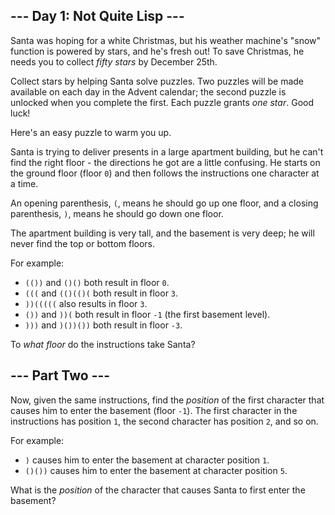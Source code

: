 ## --- Day 1: Not Quite Lisp ---

Santa was hoping for a white Christmas, but his weather machine's "snow" function is powered by stars, and he's fresh out! To save Christmas, he needs you to collect _fifty stars_ by December 25th.

Collect stars by helping Santa solve puzzles. Two puzzles will be made available on each day in the Advent calendar; the second puzzle is unlocked when you complete the first. Each puzzle grants _one star_. <span title="Also, some puzzles contain Easter eggs like this one. Yes, I know it's not traditional to do Advent calendars for Easter.">Good luck!</span>

Here's an easy puzzle to warm you up.

Santa is trying to deliver presents in a large apartment building, but he can't find the right floor - the directions he got are a little confusing. He starts on the ground floor (floor `0`) and then follows the instructions one character at a time.

An opening parenthesis, `(`, means he should go up one floor, and a closing parenthesis, `)`, means he should go down one floor.

The apartment building is very tall, and the basement is very deep; he will never find the top or bottom floors.

For example:

*   `(())` and `()()` both result in floor `0`.
*   `(((` and `(()(()(` both result in floor `3`.
*   `))(((((` also results in floor `3`.
*   `())` and `))(` both result in floor `-1` (the first basement level).
*   `)))` and `)())())` both result in floor `-3`.

To _what floor_ do the instructions take Santa?

## --- Part Two ---

Now, given the same instructions, find the _position_ of the first character that causes him to enter the basement (floor `-1`). The first character in the instructions has position `1`, the second character has position `2`, and so on.

For example:

*   `)` causes him to enter the basement at character position `1`.
*   `()())` causes him to enter the basement at character position `5`.

What is the _position_ of the character that causes Santa to first enter the basement?